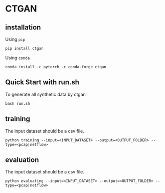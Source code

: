 # CTGAN

## installation
Using `pip`
```
pip install ctgan
```

Using `conda`
```
conda install -c pytorch -c conda-forge ctgan
```

## Quick Start with run.sh

To generate all synthetic data by ctgan

```
bash run.sh
```

## training
The input dataset should be a csv file.
```
python training --input=<INPUT_DATASET> --output=<OUTPUT_FOLDER> --type=<pcap|netflow>
```

## evaluation
The input dataset should be a csv file.
```
python evaluating --input=<INPUT_DATASET> --output=<OUTPUT_FOLDER> --type=<pcap|netflow>
```

